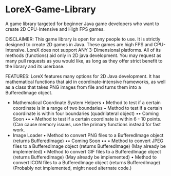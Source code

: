 # LoreX-Game-Library
A game library targeted for beginner Java game developers who want to create 2D CPU-Intensive and High FPS games.

DISCLAIMER: This game library is open for any people to use. It is strictly designed to create 2D games in Java. These games are high FPS
  and CPU-Intensive. LoreX does not support ANY 3-Dimensional platforms. All of its methods (functions) aid only in 2D java development. 
  You may request as many pull requests as you would like, as long as they offer strict benefit to the library and its userbase.
  
FEATURES:
  LoreX features many options for 2D Java development. It has mathematical functions that aid in coordinate-intensive frameworks, as well
  as a class that takes PNG images from file and turns them into a BufferedImage object.
  
  - Mathematical Coordinate System Helpers
    • Method to test if a certain coordinate is in a range of two boundaries
    • Method to test if a certain coordinate is within four boundaries (quadrilateral object)
    •• Coming Soon ••
      • Method to test if a certain coordinate is within 6 - 10 points. (Can cause memory issues, use the primary functions instead for
        fast work.
  - Image Loader
    • Method to convert PNG files to a BufferedImage object (returns BufferedImage)
    •• Coming Soon ••
      • Method to convert JPEG files to a BufferedImage object (returns BufferedImage) (May already be implemented)
      • Method to convert GIF files to a BufferedImage object (returns BufferedImage) (May already be implemented)
      • Method to convert ICON files to a BufferedImage object (returns BufferedImage) (Probably not implemented, might need alternate
      code.)
  
